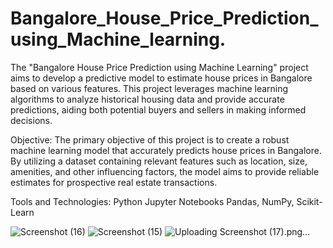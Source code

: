 # Bangalore_House_Price_Prediction_using_Machine_learning.
The "Bangalore House Price Prediction using Machine Learning" project aims to develop a predictive model to estimate house prices in Bangalore based on various features. This project leverages machine learning algorithms to analyze historical housing data and provide accurate predictions, aiding both potential buyers and sellers in making informed decisions.


Objective: The primary objective of this project is to create a robust machine learning model that accurately predicts house prices in Bangalore. By utilizing a dataset containing relevant features such as location, size, amenities, and other influencing factors, the model aims to provide reliable estimates for prospective real estate transactions.


Tools and Technologies:
Python 
Jupyter Notebooks
Pandas, NumPy, Scikit-Learn

![Screenshot (16)](https://github.com/panwarshakshi/Bangalore_House_Price_Prediction_using_Machine_learning./assets/145038031/d096a6ab-6c7b-4c64-91d5-dc82edb982f5)
![Screenshot (15)](https://github.com/panwarshakshi/Bangalore_House_Price_Prediction_using_Machine_learning./assets/145038031/10fa4597-2125-420f-b9fe-bec87098e359)
![Uploading Screenshot (17).png…]()
